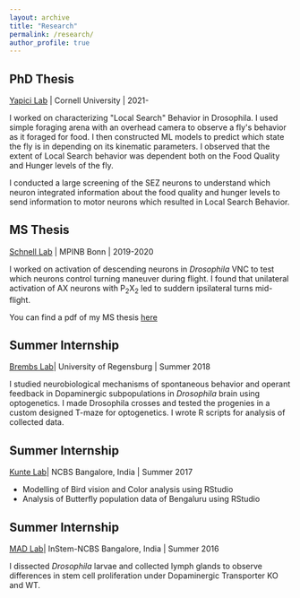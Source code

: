 ```yaml
---
layout: archive
title: "Research"
permalink: /research/
author_profile: true
---
```


## PhD Thesis
[Yapici Lab](https://yapicilab.com/index.html) | Cornell University | 2021-

I worked on characterizing "Local Search" Behavior in Drosophila. I used simple foraging arena with an overhead camera to observe a fly's behavior as it foraged for food. I then constructed ML models to predict which state the fly is in depending on its kinematic parameters. I observed that the extent of Local Search behavior was dependent both on the Food Quality and Hunger levels of the fly.

I conducted a large screening of the SEZ neurons to understand which neuron integrated information about the food quality and hunger levels to send information to motor neurons which resulted in Local Search Behavior.

## MS Thesis
[Schnell Lab](https://mpinb.mpg.de/en/research-groups/groups/neurobiology-of-flight-control/research-focus.html) | MPINB Bonn | 2019-2020

I worked on activation of descending neurons in *Drosophila* VNC to test which neurons control turning maneuver during flight. I found that unilateral activation of AX neurons with P<sub>2</sub>X<sub>2</sub> led to suddern ipsilateral turns mid-flight.

You can find a pdf of my MS thesis [here](http://academicpages.github.io/files/Final_Thesis.pdf)

## Summer Internship
[Brembs Lab](https://lab.brembs.net)| University of Regensburg | Summer 2018

I studied neurobiological mechanisms of spontaneous behavior and operant feedback in Dopaminergic subpopulations in *Drosophila* brain using optogenetics. I made Drosophila crosses and tested the progenies in a custom designed T-maze for optogenetics. I wrote R scripts for analysis of collected data.

## Summer Internship
[Kunte Lab](https://www.ncbs.res.in/faculty/kunte)| NCBS Bangalore, India | Summer 2017

* Modelling of Bird vision and Color analysis using RStudio
* Analysis of Butterfly population data of Bengaluru using RStudio

## Summer Internship
[MAD Lab](http://tinalab.weebly.com)| InStem-NCBS Bangalore, India | Summer 2016

I dissected *Drosophila* larvae and collected lymph glands to observe differences in stem cell proliferation under Dopaminergic Transporter KO and WT.


<!-- 
<div style="display: flex; flex-wrap: wrap; justify-content: space-between; align-items: center;">
  <div style="flex: 1; min-width: 300px; margin: 10px;">
    <p>
      This is a block of text for Segment 1. Add your text here.
    </p>
  </div>
  <div style="flex: 1; min-width: 300px; margin: 10px;">
    <img src="images\bio-photo.jpg" alt="Description of Image 1" style="width: 100%;">
  </div>
</div>

<div style="display: flex; flex-wrap: wrap; justify-content: space-between; align-items: center;">
  <div style="flex: 1; min-width: 300px; margin: 10px;">
    <img src="images\bio-photo.jpg" alt="Description of Image 2" style="width: 100%;">
  </div>
  <div style="flex: 1; min-width: 300px; margin: 10px;">
    <p>
      This is a block of text for Segment 2. Add your text here.
    </p>
  </div>
</div>

<div style="display: flex; flex-wrap: wrap; justify-content: space-between; align-items: center;">
  <div style="flex: 1; min-width: 300px; margin: 10px;">
    <p>
      This is a block of text for Segment 3. Add your text here.
    </p>
  </div>
  <div style="flex: 1; min-width: 300px; margin: 10px;">
    <img src="images\bio-photo.jpg" alt="Description of Image 3" style="width: 100%;">
  </div>
</div>

<div style="display: flex; flex-wrap: wrap; justify-content: space-between; align-items: center;">
  <div style="flex: 1; min-width: 300px; margin: 10px;">
    <img src="images\bio-photo.jpg" alt="Description of Image 4" style="width: 100%;">
  </div>
  <div style="flex: 1; min-width: 300px; margin: 10px;">
    <p>
      This is a block of text for Segment 4. Add your text here.
    </p>
  </div>
</div> -->
